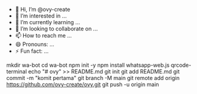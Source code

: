 - 👋 Hi, I’m @ovy-create
- 👀 I’m interested in ...
- 🌱 I’m currently learning ...
- 💞️ I’m looking to collaborate on ...
- 📫 How to reach me ...
- 😄 Pronouns: ...
- ⚡ Fun fact: ...

<!---
ovy-create/ovy-create is a ✨ special ✨ repository because its `README.md` (this file) appears on your GitHub profile.
You can click the Preview link to take a look at your changes.
--->
mkdir wa-bot
cd wa-bot
npm init -y
npm install whatsapp-web.js qrcode-terminal
echo "# ovy" >> README.md 
git init 
git add README.md 
git commit -m "komit pertama" 
git branch -M main 
git remote add origin https://github.com/ovy-create/ovy.git
 git push -u origin main
 
